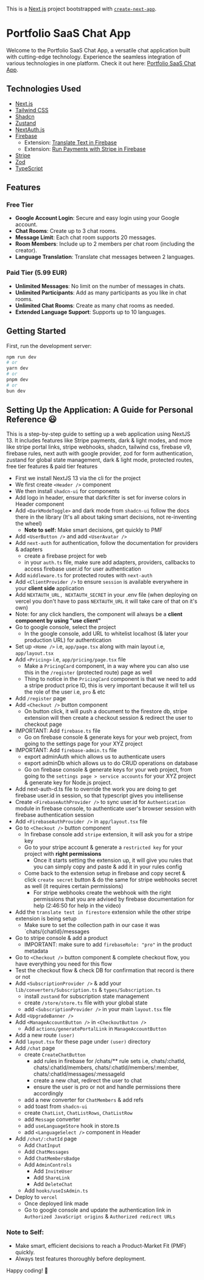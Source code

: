 This is a [Next.js](https://nextjs.org/) project bootstrapped with [`create-next-app`](https://github.com/vercel/next.js/tree/canary/packages/create-next-app).

# Portfolio SaaS Chat App

Welcome to the Portfolio SaaS Chat App, a versatile chat application built with cutting-edge technology. Experience the seamless integration of various technologies in one platform. Check it out here: [Portfolio SaaS Chat App](https://portfolio-saas-chat-app.vercel.app/).

## Technologies Used

- [Next.js](https://nextjs.org/)
- [Tailwind CSS](https://tailwindcss.com/)
- [Shadcn](https://ui.shadcn.com/)
- [Zustand](https://github.com/pmndrs/zustand)
- [NextAuth.js](https://next-auth.js.org/)
- [Firebase](https://firebase.google.com/)
  - Extension: [Translate Text in Firebase](#) <!-- Replace # with the link -->
  - Extension: [Run Payments with Stripe in Firebase](#) <!-- Replace # with the link -->
- [Stripe](https://stripe.com/)
- [Zod](https://github.com/colinhacks/zod)
- [TypeScript](https://www.typescriptlang.org/)

## Features

### Free Tier

- **Google Account Login**: Secure and easy login using your Google account.
- **Chat Rooms**: Create up to 3 chat rooms.
- **Message Limit**: Each chat room supports 20 messages.
- **Room Members**: Include up to 2 members per chat room (including the creator).
- **Language Translation**: Translate chat messages between 2 languages.

### Paid Tier (5.99 EUR)

- **Unlimited Messages**: No limit on the number of messages in chats.
- **Unlimited Participants**: Add as many participants as you like in chat rooms.
- **Unlimited Chat Rooms**: Create as many chat rooms as needed.
- **Extended Language Support**: Supports up to 10 languages.


## Getting Started

First, run the development server:

```bash
npm run dev
# or
yarn dev
# or
pnpm dev
# or
bun dev
```

## Setting Up the Application: A Guide for Personal Reference 😃

This is a step-by-step guide to setting up a web application using NextJS 13. It includes features like Stripe payments, dark & light modes, and more like stripe portal links, stripe webhooks, shadcn, tailwind css, firebase v9, firebase rules, next auth with google provider, zod for form authentication, zustand for global state management, dark & light mode, protected routes, free tier features & paid tier features

- First we install NextJS 13 via the cli for the project
- We first create `<Header />` component
- We then install `shadcn-ui` for components
- Add logo in header, ensure that dark:filter is set for inverse colors in Header component
- Add `<DarkModeToggle>` and dark mode from `shadcn-ui` follow the docs there in the library (It's all about taking smart decisions, not re-inventing the wheel)
  - <b>Note to self:</b> Make smart decisions, get quickly to PMF
- Add `<UserButton />` and add `<UserAvatar />`
- Add `next-auth` for authentication, follow the documentation for providers & adapters
  - create a firebase project for web
  - in your `auth.ts` file, make sure add adapters, providers, callbacks to access firebase user.id for user authentication
- Add `middleware.ts` for protected routes with `next-auth`
- Add `<ClientProvider />` to ensure `session` is available everywhere in your <b>client side</b> application 
- Add `NEXTAUTH_URL, NEXTAUTH_SECRET` in your .env file (when deploying on vercel you don't have to pass `NEXTAUTH_URL` it will take care of that on it's own)
- Note: for any click handlers, the component will always be a <b>client component by using "use client"</b>
- Go to google console, select the project
  - In the google console, add URL to whitelist localhost (& later your production URL) for authentication
- Set up `<Home />` i.e, `app/page.tsx` along with main layout i.e, `app/layout.tsx`
- Add `<Pricing>` i.e, `app/pricing/page.tsx` file
  - Make a `PricingCard` component, in a way where you can also use this in the `/register` (protected route) page as well
  - Thing to notice in the `PricingCard` component is that we need to add a stripe product price ID, this is very important because it will tell us the role of the user i.e, `pro` & etc
- Add `/register` page
- Add `<Checkout />` button component
  - On button click, it will push a document to the firestore db, stripe extension will then create a checkout session & redirect the user to checkout page
- IMPORTANT: Add `firebase.ts` file 
  - Go on firebase console & generate keys for your web project, from going to the settings page for your XYZ project
- IMPORTANT: Add `firebase-admin.ts` file
  - export adminAuth which allows us to authenticate users
  - export adminDb which allows us to do CRUD operations on database
  - Go on firebase console & generate keys for your web project, from going to the `settings page > service accounts` for your XYZ project & generate key for Node.js project.
- Add next-auth-d.ts file to override the work you are doing to get firebase user.id in session, so that typescript gives you intellisense
- Create `<FirebaseAuthProvider />` to sync user.id for `Authentication` module in firebase console, to authenticate user's browser session with firebase authentication session
- Add `<FirebaseAuthProvider />` in `app/layout.tsx` file
- Go to `<Checkout />` button component
  - In firebase console add `stripe` extension, it will ask you for a stripe key
  - Go to your stripe account & generate a `restricted key` for your project with <b>right permissions</b>
    - Once it starts setting the extension up, it will give you rules that you can simply copy and paste & add it in your rules config
  - Come back to the extension setup in firebase and copy secret & click `create secret` button & do the same for stripe webhooks secret as well (it requires certain permissions)
    - For stripe webhooks create the webhook with the right permissions that you are advised by firebase documentation for help (2:46:50 for help in the video)
- Add the `translate test in firestore` extension while the other stripe extension is being setup
  - Make sure to set the collection path in our case it was `chats/{chatId}/messages
- Go to stripe console & add a product
  - IMPORTANT: make sure to add `firebaseRole: "pro"` in the product metadata
- Go to `<Checkout />` button component & complete checkout flow, you have everything you need for this flow
- Test the checkout flow & check DB for confirmation that record is there or not
- Add `<SubscriptionProvider />` & add your `lib/converters/Subscription.ts` & `types/Subscription.ts`
  - install `zustand` for subscription state management
  - create `/store/store.ts` file with your global state
  - add `<SubscriptionProvider />` in your main `layout.tsx` file
- Add `<UpgradeBanner />`
- Add `<ManageAccountButton />` in `<CheckoutButton />`
  -  Add `actions/generatePortalLink` in `ManageAccountButton`
- Add a new route `(user)`
 - Add `layout.tsx` for these page under `(user)` directory
  - Add `/chat` page
    - create `CreateChatButton`
      - add rules in firebase for /chats/** rule sets i.e, chats/:chatId, chats/:chatId/members, chats/:chatId/members/:member, chats/:chatId/messages/:messageId
      - create a new chat, redirect the user to chat
      - ensure the user is pro or not and handle permissions there accordingly
    - add a new converter for `ChatMembers` & add refs
    - add toast from `shadcn-ui`
    - create `ChatList`, `ChatListRows`, `ChatListRow`
    - add `Message` converter
    - add `useLanguageStore` hook in store.ts
    - add `<LanguageSelect />` component in Header
  - Add `/chat/:chatId` page
    - Add `ChatInput`
    - Add `ChatMessages`
    - Add `ChatMembersBadge`
    - Add `AdminControls`
      - Add `InviteUser`
      - Add `ShareLink`
      - Add `DeleteChat`
    - Add `hooks/useIsAdmin.ts`
- Deploy to `vercel`
  - Once deployed link made
  - Go to google console and update the authentication link in `Authorized JavaScript origins` & `Authorized redirect URLs`

### Note to Self:
- Make smart, efficient decisions to reach a Product-Market Fit (PMF) quickly.
- Always test features thoroughly before deployment.

Happy coding! 🚀
